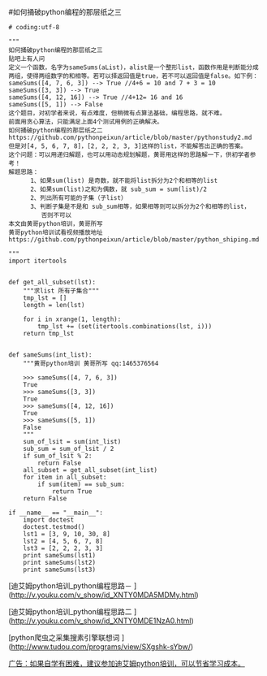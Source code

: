  #如何捅破python编程的那层纸之三
   
   
	# coding:utf-8

	"""
	如何捅破python编程的那层纸之三
	贴吧上有人问
	定义一个函数，名字为sameSums(aList)，alist是一个整形list，函数作用是判断能分成两组，使得两组数字的和相等。若可以择返回值是true，若不可以返回值是false。如下例：
	sameSums([4, 7, 6, 3]) --> True //4+6 = 10 and 7 + 3 = 10
	sameSums([3, 3]) --> True
	sameSums([4, 12, 16]) --> True //4+12= 16 and 16
	sameSums([5, 1]) --> False
	这个题目，对初学者来说，有点难度，但稍微有点算法基础，编程思路，就不难。
	前面用贪心算法，只能满足上面4个测试用例的正确解决。
	如何捅破python编程的那层纸之二
	https://github.com/pythonpeixun/article/blob/master/pythonstudy2.md
	但是对[4, 5, 6, 7, 8]，[2, 2, 2, 3, 3]这样的list，不能解答出正确的答案。
	这个问题：可以用递归解题，也可以用动态规划解题，黄哥用这样的思路解一下，供初学者参考！
	解题思路：
	      1、如果sum(list) 是奇数，就不能将list拆分为2个和相等的list
	      2、如果sum(list)之和为偶数，就 sub_sum = sum(list)/2
	      2、列出所有可能的子集（子list）
	      3、判断子集是不是和 sub_sum相等，如果相等则可以拆分为2个和相等的list，
	         否则不可以
	本文由黄哥python培训，黄哥所写
	黄哥python培训试看视频播放地址
	https://github.com/pythonpeixun/article/blob/master/python_shiping.md

	"""
	import itertools


	def get_all_subset(lst):
	    """求list 所有子集合"""
	    tmp_lst = []
	    length = len(lst)

	    for i in xrange(1, length):
	        tmp_lst += (set(itertools.combinations(lst, i)))
	    return tmp_lst


	def sameSums(int_list):
	    """黄哥python培训 黄哥所写 qq:1465376564

	    >>> sameSums([4, 7, 6, 3])
	    True
	    >>> sameSums([3, 3])
	    True
	    >>> sameSums([4, 12, 16])
	    True
	    >>> sameSums([5, 1])
	    False
	    """
	    sum_of_lsit = sum(int_list)
	    sub_sum = sum_of_lsit / 2
	    if sum_of_lsit % 2:
	        return False
	    all_subset = get_all_subset(int_list)
	    for item in all_subset:
	        if sum(item) == sub_sum:
	            return True
	    return False

	if __name__ == "__main__":
	    import doctest
	    doctest.testmod()
	    lst1 = [3, 9, 10, 30, 8]
	    lst2 = [4, 5, 6, 7, 8]
	    lst3 = [2, 2, 2, 3, 3]
	    print sameSums(lst1)
	    print sameSums(lst2)
	    print sameSums(lst3)





[迪艾姆python培训_python编程思路－  ]
(http://v.youku.com/v_show/id_XNTY0MDA5MDMy.html)

[迪艾姆python培训_python编程思路二  ]
(http://v.youku.com/v_show/id_XNTY0MDE1NzA0.html)

[python爬虫之采集搜素引擎联想词 ] 
(http://www.tudou.com/programs/view/SXgshk-sYbw/)


[广告：如果自学有困难，建议参加迪艾姆python培训，可以节省学习成本。](https://github.com/pythonpeixun/article/blob/master/index.md)